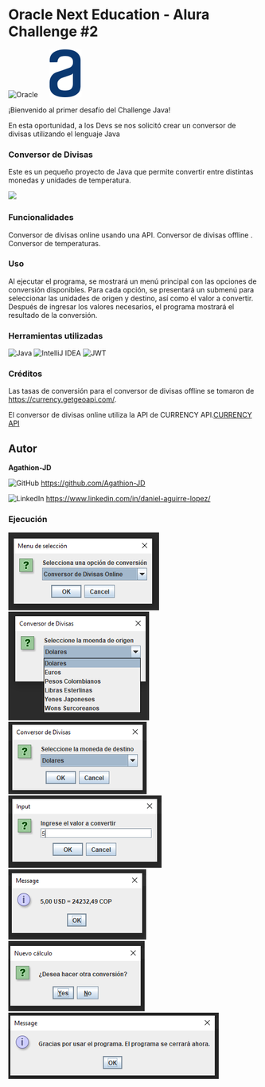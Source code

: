 # Oracle Next Education - Alura Challenge #2 
![Oracle](https://img.shields.io/badge/Oracle-F80000?style=for-the-badge&logo=oracle&logoColor=white) &nbsp;&nbsp;&nbsp;&nbsp;&nbsp;![](https://github.com/Agathion-JD/Assets/blob/26c3c5d5ebb6fd28e17bb2447548455ca65f2596/logo-alura.svg)

¡Bienvenido al primer desafío del Challenge Java!

En esta oportunidad, a los Devs se nos solicitó crear un conversor de divisas utilizando el lenguaje Java

### Conversor de Divisas

Este es un pequeño proyecto de Java que permite convertir entre distintas monedas y unidades de temperatura.

![](https://media1.giphy.com/media/v1.Y2lkPTc5MGI3NjExNjAyOWNiZDUwMGJkNzljNGM3MjU1ZjI5MGFhMzFlMjk3NTM4YTFmNiZjdD1n/UUg825cspKUnXPbGQK/giphy.gif)

### Funcionalidades
Conversor de divisas online usando una API.
Conversor de divisas offline .
Conversor de temperaturas.

### Uso
Al ejecutar el programa, se mostrará un menú principal con las opciones de conversión disponibles. Para cada opción, se presentará un submenú para seleccionar las unidades de origen y destino, así como el valor a convertir. Después de ingresar los valores necesarios, el programa mostrará el resultado de la conversión.

### Herramientas utilizadas

![Java](https://img.shields.io/badge/java-%23ED8B00.svg?style=for-the-badge&logo=java&logoColor=white) ![IntelliJ IDEA](https://img.shields.io/badge/IntelliJIDEA-000000.svg?style=for-the-badge&logo=intellij-idea&logoColor=white)    ![JWT](https://img.shields.io/badge/JWT-black?style=for-the-badge&logo=JSON%20web%20tokens) 

### Créditos

Las tasas de conversión para el conversor de divisas offline se tomaron de https://currency.getgeoapi.com/.

El conversor de divisas online utiliza la API de CURRENCY API.<a href="https://currency.getgeoapi.com">CURRENCY API</a>

## Autor

**Agathion-JD** 

![GitHub](https://img.shields.io/badge/github-%23121011.svg?style=for-the-badge&logo=github&logoColor=white) https://github.com/Agathion-JD

![LinkedIn](https://img.shields.io/badge/linkedin-%230077B5.svg?style=for-the-badge&logo=linkedin&logoColor=white) https://www.linkedin.com/in/daniel-aguirre-lopez/ 

### Ejecución

![](https://github.com/Agathion-JD/Assets/blob/26c3c5d5ebb6fd28e17bb2447548455ca65f2596/Menu.PNG)  ![](https://github.com/Agathion-JD/Assets/blob/26c3c5d5ebb6fd28e17bb2447548455ca65f2596/Menu2.png)  ![](https://github.com/Agathion-JD/Assets/blob/26c3c5d5ebb6fd28e17bb2447548455ca65f2596/Menu3.PNG)  ![](https://github.com/Agathion-JD/Assets/blob/26c3c5d5ebb6fd28e17bb2447548455ca65f2596/Menu4.PNG)  ![](https://github.com/Agathion-JD/Assets/blob/26c3c5d5ebb6fd28e17bb2447548455ca65f2596/Menu5.PNG) ![](https://github.com/Agathion-JD/Assets/blob/26c3c5d5ebb6fd28e17bb2447548455ca65f2596/Menu6.PNG) ![](https://github.com/Agathion-JD/Assets/blob/26c3c5d5ebb6fd28e17bb2447548455ca65f2596/Menu7.PNG)







